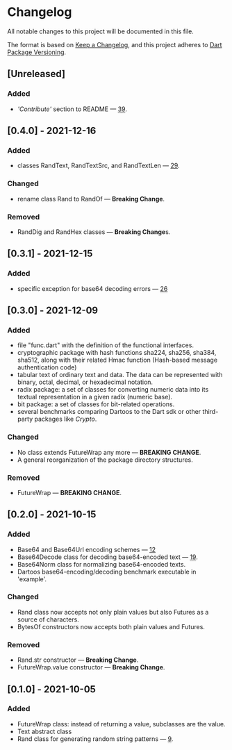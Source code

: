 # Changelog

All notable changes to this project will be documented in this file.

The format is based on [Keep a Changelog](https://keepachangelog.com/en/1.0.0/),
and this project adheres to [Dart Package Versioning](https://dart.dev/tools/pub/versioning).

## [Unreleased]

### Added

- _'Contribute'_ section to README — [39](https://github.com/dartoos-dev/dartoos/issues/39).

## [0.4.0] - 2021-12-16

### Added

- classes RandText, RandTextSrc, and RandTextLen — [29](https://github.com/dartoos-dev/dartoos/issues/29).

### Changed

- rename class Rand to RandOf — **Breaking Change**.

### Removed

- RandDig and RandHex classes — **Breaking Change**s.

## [0.3.1] - 2021-12-15

### Added

- specific exception for base64 decoding errors — [26](https://github.com/dartoos-dev/dartoos/issues/26)

## [0.3.0] - 2021-12-09

### Added

- file "func.dart" with the definition of the functional interfaces.
- cryptographic package with hash functions sha224, sha256, sha384, sha512,
  along with their related Hmac function (Hash-based message authentication
  code)
- tabular text of ordinary text and data. The data can be represented with
  binary, octal, decimal, or hexadecimal notation.
- radix package: a set of classes for converting numeric data into its textual
  representation in a given radix (numeric base).
- bit package: a set of classes for bit-related operations.
- several benchmarks comparing Dartoos to the Dart sdk or other third-party
  packages like _Crypto_.

### Changed

- No class extends FutureWrap any more — **BREAKING CHANGE**.
- A general reorganization of the package directory structures.

### Removed

- FutureWrap — **BREAKING CHANGE**.

## [0.2.0] - 2021-10-15

### Added

- Base64 and Base64Url encoding schemes —
  [12](https://github.com/dartoos-dev/dartoos/issues/12)
- Base64Decode class for decoding base64-encoded text —
  [19](https://github.com/dartoos-dev/dartoos/issues/19).
- Base64Norm class for normalizing base64-encoded texts.
- Dartoos base64-encoding/decoding benchmark executable in 'example'.

### Changed

- Rand class now accepts not only plain values but also Futures
  as a source of characters.
- BytesOf constructors now accepts both plain values and Futures.

### Removed

- Rand.str constructor — **Breaking Change**.
- FutureWrap.value constructor — **Breaking Change**.

## [0.1.0] - 2021-10-05

### Added

- FutureWrap class: instead of returning a value, subclasses are the value.
- Text abstract class
- Rand class for generating random string patterns —
  [9](https://g]]]ithub.com/dartoos-dev/dartoos/issues/9).
